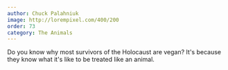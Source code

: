 ```yaml
---
author: Chuck Palahniuk
image: http://lorempixel.com/400/200
order: 73
category: The Animals
---
```


Do you know why most survivors of the Holocaust are vegan? It's because they know what it's like to be treated like an animal.
